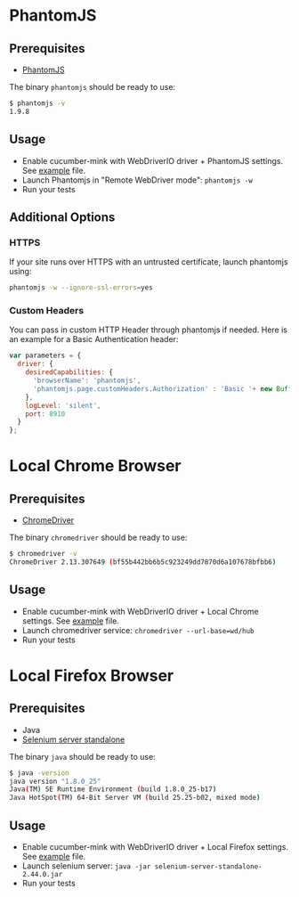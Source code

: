 # PhantomJS

## Prerequisites

* [PhantomJS](http://phantomjs.org/download.html)

The binary `phantomjs` should be ready to use:

``` bash
$ phantomjs -v
1.9.8
```

## Usage

* Enable cucumber-mink with WebDriverIO driver + PhantomJS settings. See [example](phantomjs.js) file.
* Launch Phantomjs in "Remote WebDriver mode": `phantomjs -w`
* Run your tests

## Additional Options
### HTTPS
If your site runs over HTTPS with an untrusted certificate, launch phantomjs using:
``` bash
phantomjs -w --ignore-ssl-errors=yes
```

### Custom Headers
You can pass in custom HTTP Header through phantomjs if needed. Here is an example for a Basic Authentication header:

``` javascript
var parameters = {
  driver: {
    desiredCapabilities: {
      'browserName': 'phantomjs',
      'phantomjs.page.customHeaders.Authorization' : 'Basic '+ new Buffer('login:password').toString('base64')
    },
    logLevel: 'silent',
    port: 8910
  }
};
```

# Local Chrome Browser

## Prerequisites

* [ChromeDriver](https://sites.google.com/a/chromium.org/chromedriver/downloads)

The binary `chromedriver` should be ready to use:

``` bash
$ chromedriver -v
ChromeDriver 2.13.307649 (bf55b442bb6b5c923249dd7870d6a107678bfbb6)
```

## Usage

* Enable cucumber-mink with WebDriverIO driver + Local Chrome settings. See [example](local-chrome.js) file.
* Launch chromedriver service: `chromedriver --url-base=wd/hub`
* Run your tests


# Local Firefox Browser

## Prerequisites

* Java
* [Selenium server standalone](http://selenium-release.storage.googleapis.com/index.html?path=2.44/)

The binary `java` should be ready to use:

``` bash
$ java -version
java version "1.8.0_25"
Java(TM) SE Runtime Environment (build 1.8.0_25-b17)
Java HotSpot(TM) 64-Bit Server VM (build 25.25-b02, mixed mode)
```

## Usage

* Enable cucumber-mink with WebDriverIO driver + Local Firefox settings. See [example](local-firefox.js) file.
* Launch selenium server: `java -jar selenium-server-standalone-2.44.0.jar`
* Run your tests
